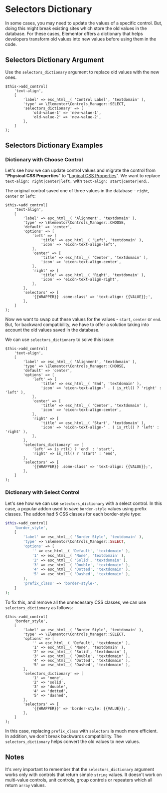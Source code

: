 # Selectors Dictionary

<Badge type="tip" vertical="top" text="Elementor Core" /> <Badge type="warning" vertical="top" text="Advanced" />

In some cases, you may need to update the values of a specific control. But, doing this might break existing sites which store the old values in the database. For these cases, Elementor offers a dictionary that helps developers transform old values into new values before using them in the code.

## Selectors Dictionary Argument

Use the `selectors_dictionary` argument to replace old values with the new ones.

```php{6-9}
$this->add_control(
	'text-align',
	[
		'label' => esc_html__( 'Control Label', 'textdomain' ),
		'type' => \Elementor\Controls_Manager::SELECT,
		'selectors_dictionary' => [
			'old-value-1' => 'new-value-1',
			'old-value-2' => 'new-value-2',
		],
	]
);
```

## Selectors Dictionary Examples

### Dictionary with Choose Control

Let's see how we can update control values and migrate the control from "**Physical CSS Properties**" to "[Logical CSS Properties](https://developer.mozilla.org/en-US/docs/Web/CSS/CSS_Logical_Properties)". We want to replace `text-align: right|center|left;` with `text-align: start|center|end;`.

The original control saved one of three values in the database - `right`, `center` or `left`:

```php{8,12,16}
$this->add_control(
	'text-align',
	[
		'label' => esc_html__( 'Alignment', 'textdomain' ),
		'type' => \Elementor\Controls_Manager::CHOOSE,
		'default' => 'center',
		'options' => [
			'left' => [
				'title' => esc_html__( 'Left', 'textdomain' ),
				'icon' => 'eicon-text-align-left',
			],
			'center' => [
				'title' => esc_html__( 'Center', 'textdomain' ),
				'icon' => 'eicon-text-align-center',
			],
			'right' => [
				'title' => esc_html__( 'Right', 'textdomain' ),
				'icon' => 'eicon-text-align-right',
			],
		],
		'selectors' => [
			'{{WRAPPER}} .some-class' => 'text-align: {{VALUE}};',
		],
	]
);
```

Now we want to swap out these values for the values - `start`, `center` or `end`. But, for backward compatibility, we have to offer a solution taking into account the old values saved in the database.

We can use `selectors_dictionary` to solve this issue:

```php{8-11,16-19,21-24}
$this->add_control(
	'text-align',
	[
		'label' => esc_html__( 'Alignment', 'textdomain' ),
		'type' => \Elementor\Controls_Manager::CHOOSE,
		'default' => 'center',
		'options' => [
			'left' => [
				'title' => esc_html__( 'End', 'textdomain' ),
				'icon' => 'eicon-text-align-' . ( is_rtl() ? 'right' : 'left' ),
			],
			'center' => [
				'title' => esc_html__( 'Center', 'textdomain' ),
				'icon' => 'eicon-text-align-center',
			],
			'right' => [
				'title' => esc_html__( 'Start', 'textdomain' ),
				'icon' => 'eicon-text-align-' . ( is_rtl() ? 'left' : 'right' ),
			],
		],
		'selectors_dictionary' => [
			'left' => is_rtl() ? 'end' : 'start',
			'right' => is_rtl() ? 'start' : 'end',
		],
		'selectors' => [
			'{{WRAPPER}} .some-class' => 'text-align: {{VALUE}};',
		],
	]
);
```

### Dictionary with Select Control

Let's see how we can use `selectors_dictionary` with a select control. In this case, a popular addon used to save `border-style` values using prefix classes. The addon had 5 CSS classes for each border-style type:

```php
$this->add_control(
	'border_style',
	[
		'label' => esc_html__( 'Border Style', 'textdomain' ),
		'type' => \Elementor\Controls_Manager::SELECT,
		'options' => [
			'' => esc_html__( 'Default', 'textdomain' ),
			'1' => esc_html__( 'None', 'textdomain' ),
			'2' => esc_html__( 'Solid', 'textdomain' ),
			'3' => esc_html__( 'Double', 'textdomain' ),
			'4' => esc_html__( 'Dotted', 'textdomain' ),
			'5' => esc_html__( 'Dashed', 'textdomain' ),
		],
		'prefix_class' => 'border-style-',
	]
);
```

To fix this, and remove all the unnecessary CSS classes, we can use `selectors_dictionary` as follows:

```php{14-20}
$this->add_control(
	'border_style',
	[
		'label' => esc_html__( 'Border Style', 'textdomain' ),
		'type' => \Elementor\Controls_Manager::SELECT,
		'options' => [
			'' => esc_html__( 'Default', 'textdomain' ),
			'1' => esc_html__( 'None', 'textdomain' ),
			'2' => esc_html__( 'Solid', 'textdomain' ),
			'3' => esc_html__( 'Double', 'textdomain' ),
			'4' => esc_html__( 'Dotted', 'textdomain' ),
			'5' => esc_html__( 'Dashed', 'textdomain' ),
		],
		'selectors_dictionary' => [
			'1' => 'none',
			'2' => 'solid',
			'3' => 'double',
			'4' => 'dotted',
			'5' => 'dashed',
		],
		'selectors' => [
			'{{WRAPPER}}' => 'border-style: {{VALUE}};',
		],
	]
);
```

In this case, replacing `prefix_class` with `selectors` is much more efficient. In addition, we don't break backwards compatibility. The `selectors_dictionary` helps convert the old values to new values.

## Notes

It's very important to remember that the `selectors_dictionary` argument works only with controls that return simple `string` values. It doesn't work on multi-value controls, unit controls, group controls or repeaters which all return `array` values.
